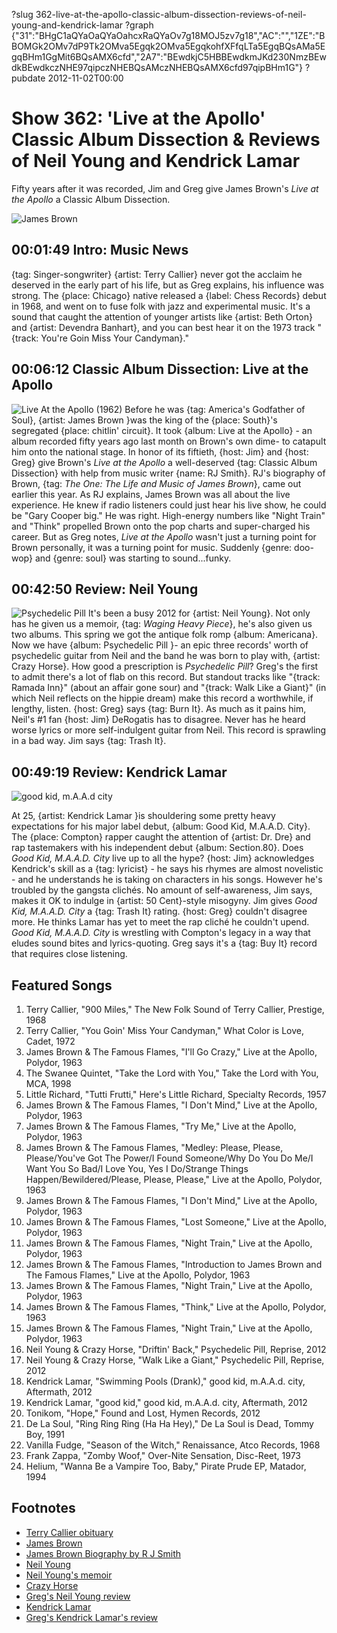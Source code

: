 ?slug 362-live-at-the-apollo-classic-album-dissection-reviews-of-neil-young-and-kendrick-lamar
?graph {"31":"BHgC1aQYaOaQYaOahcxRaQYaOv7g18MOJ5zv7g18","AC":"","1ZE":"BBOMGk2OMv7dP9Tk2OMva5Egqk2OMva5EgqkohfXFfqLTa5EgqBQsAMa5EgqBHm1GgMit6BQsAMX6cfd","2A7":"BEwdkjC5HBBEwdkmJKd230NmzBEwdkBEwdkczNHE97qipczNHEBQsAMczNHEBQsAMX6cfd97qipBHm1G"}
?pubdate 2012-11-02T00:00

# Show 362: 'Live at the Apollo' Classic Album Dissection & Reviews of Neil Young and Kendrick Lamar
Fifty years after it was recorded, Jim and Greg give James Brown's *Live at the Apollo* a Classic Album Dissection.

![James Brown](https://static.soundopinions.org/images/2012/jamesbrown.jpg)


## 00:01:49 Intro: Music News
{tag: Singer-songwriter} {artist: Terry Callier} never got the acclaim he deserved in the early part of his life, but as Greg explains, his influence was strong. The {place: Chicago} native released a {label: Chess Records} debut in 1968, and went on to fuse folk with jazz and experimental music. It's a sound that caught the attention of younger artists like {artist: Beth Orton} and {artist: Devendra Banhart}, and you can best hear it on the 1973 track "{track: You're Goin Miss Your Candyman}." 

## 00:06:12 Classic Album Dissection: Live at the Apollo
![Live At the Apollo (1962)](https://static.soundopinions.org/assets/362/AC0.jpg)
Before he was {tag: America's Godfather of Soul}, {artist: James Brown }was the king of the {place: South}'s segregated {place: chitlin' circuit}. It took {album: Live at the Apollo} - an album recorded fifty years ago last month on Brown's own dime- to catapult him onto the national stage. In honor of its fiftieth, {host: Jim} and {host: Greg} give Brown's *Live at the Apollo* a well-deserved {tag: Classic Album Dissection} with help from music writer {name: RJ Smith}. RJ's biography of Brown, {tag: *The One: The Life and Music of James Brown*}, came out earlier this year. As RJ explains, James Brown was all about the live experience. He knew if radio listeners could just hear his live show, he could be "Gary Cooper big." He was right. High-energy numbers like "Night Train" and "Think" propelled Brown onto the pop charts and super-charged his career. But as Greg notes, *Live at the Apollo* wasn't just a turning point for Brown personally, it was a turning point for music. Suddenly {genre: doo-wop} and {genre: soul} was starting to sound...funky.

## 00:42:50 Review: Neil Young 
![Psychedelic Pill](https://static.soundopinions.org/assets/362/1ZE0.jpg)
It's been a busy 2012 for {artist: Neil Young}. Not only has he given us a memoir, {tag: *Waging Heavy Piece*}, he's also given us two albums. This spring we got the antique folk romp {album: Americana}. Now we have {album: Psychedelic Pill }- an epic three records' worth of psychedelic guitar from Neil and the band he was born to play with, {artist: Crazy Horse}.  How good a prescription is *Psychedelic Pill*? Greg's the first to admit there's a lot of flab on this record. But standout tracks like "{track: Ramada Inn}" (about an affair gone sour) and "{track: Walk Like a Giant}" (in which Neil reflects on the hippie dream) make this record a worthwhile, if lengthy, listen. {host: Greg} says {tag: Burn It}. As much as it pains him, Neil's #1 fan {host: Jim} DeRogatis has to disagree. Never has he heard worse lyrics or more self-indulgent guitar from Neil. This record is sprawling in a bad way. Jim says {tag: Trash It}.

## 00:49:19 Review: Kendrick Lamar 
![good kid, m.A.A.d city](https://static.soundopinions.org/assets/362/2A70.jpg)

At 25, {artist: Kendrick Lamar }is shouldering some pretty heavy expectations for his major label debut, {album: Good Kid, M.A.A.D. City}. The {place: Compton} rapper caught the attention of {artist: Dr. Dre} and rap tastemakers with his independent debut {album: Section.80}. Does *Good Kid, M.A.A.D. City* live up to all the hype? {host: Jim} acknowledges Kendrick's skill as a {tag: lyricist} - he says his rhymes are almost novelistic - and he understands he is taking on characters in his songs. However he's troubled by the gangsta clichés. No amount of self-awareness, Jim says, makes it OK to indulge in {artist: 50 Cent}-style misogyny. Jim gives *Good Kid, M.A.A.D. City* a {tag: Trash It} rating. {host: Greg} couldn't disagree more. He thinks Lamar has yet to meet the rap cliché he couldn't upend. *Good Kid, M.A.A.D. City* is wrestling with Compton's legacy in a way that eludes sound bites and lyrics-quoting. Greg says it's a {tag: Buy It} record that requires close listening.


## Featured Songs
1. Terry Callier, "900 Miles," The New Folk Sound of Terry Callier, Prestige, 1968
2. Terry Callier, "You Goin' Miss Your Candyman," What Color is Love, Cadet, 1972
3. James Brown & The Famous Flames, "I'll Go Crazy," Live at the Apollo, Polydor, 1963
4. The Swanee Quintet, "Take the Lord with You," Take the Lord with You, MCA, 1998
5. Little Richard, "Tutti Frutti," Here's Little Richard, Specialty Records, 1957
6. James Brown & The Famous Flames, "I Don't Mind," Live at the Apollo, Polydor, 1963
7. James Brown & The Famous Flames, "Try Me," Live at the Apollo, Polydor, 1963
8. James Brown & The Famous Flames, "Medley: Please, Please, Please/You've Got The Power/I Found Someone/Why Do You Do Me/I Want You So Bad/I Love You, Yes I Do/Strange Things Happen/Bewildered/Please, Please, Please," Live at the Apollo, Polydor, 1963
10. James Brown & The Famous Flames, "I Don't Mind," Live at the Apollo, Polydor, 1963
11. James Brown & The Famous Flames, "Lost Someone," Live at the Apollo, Polydor, 1963
12. James Brown & The Famous Flames, "Night Train," Live at the Apollo, Polydor, 1963
13. James Brown & The Famous Flames, "Introduction to James Brown and The Famous Flames," Live at the Apollo, Polydor, 1963
16. James Brown & The Famous Flames, "Night Train," Live at the Apollo, Polydor, 1963
17. James Brown & The Famous Flames, "Think," Live at the Apollo, Polydor, 1963
18. James Brown & The Famous Flames, "Night Train," Live at the Apollo, Polydor, 1963
19. Neil Young & Crazy Horse, "Driftin' Back," Psychedelic Pill, Reprise, 2012
20. Neil Young & Crazy Horse, "Walk Like a Giant," Psychedelic Pill, Reprise, 2012
21. Kendrick Lamar, "Swimming Pools (Drank)," good kid, m.A.A.d. city, Aftermath, 2012
22. Kendrick Lamar, "good kid," good kid, m.A.A.d. city, Aftermath, 2012
23. Tonikom, "Hope," Found and Lost, Hymen Records, 2012
24. De La Soul, "Ring Ring Ring (Ha Ha Hey)," De La Soul is Dead, Tommy Boy, 1991
25. Vanilla Fudge, "Season of the Witch," Renaissance, Atco Records, 1968
26. Frank Zappa, "Zomby Woof," Over-Nite Sensation, Disc-Reet, 1973
27. Helium, "Wanna Be a Vampire Too, Baby," Pirate Prude EP, Matador, 1994

## Footnotes 
- [Terry Callier obituary](http://articles.chicagotribune.com/2012-10-31/entertainment/ct-ent-1031-jazz-callier-20121031-9_1_girl-groups-classical-music-blues-melody)
- [James Brown](http://www.jamesbrown.com/)
- [James Brown Biography by R J Smith](http://www.nytimes.com/2012/03/08/books/the-one-james-brown-biography-by-r-j-smith.html?_r=0)
- [Neil Young](http://www.neilyoung.com/index2.html)
- [Neil Young's memoir](http://www.amazon.com/Waging-Heavy-Peace-Neil-Young/dp/0399159460)
- [Crazy Horse](http://www.allmusic.com/artist/crazy-horse-mn0000130932/biography)
- [Greg's Neil Young review](http://articles.chicagotribune.com/2012-10-28/entertainment/chi-neil-young-album-review-psychedelic-pill-reviewed-20121028_1_frank-pancho-sampedro-album-review-heavy-peace)
- [Kendrick Lamar](http://www.kendricklamar.com/)
- [Greg's Kendrick Lamar's review](http://articles.chicagotribune.com/2012-10-21/entertainment/chi-kendrick-lamar-album-review-good-kid-maad-city-reviewed-20121021_1_kendrick-lamar-album-review-character-actor)
